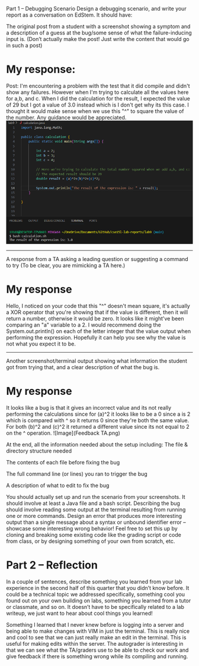 Part 1 – Debugging Scenario
Design a debugging scenario, and write your report as a conversation on EdStem. It should have:

The original post from a student with a screenshot showing a symptom and a description of a guess at the bug/some sense of what the failure-inducing input is. (Don’t actually make the post! Just write the content that would go in such a post)

# My response:

Post: I'm encountering a problem with the test that it did compile and didn't show any failures. However when I'm trying to calculate all the values here for a,b, and c. When I did the calculation for the result, I expected the value of 29 but I got a value of 3.0 instead which is I don't get why its this case. I thought it would make sense when we use this "^" to square the value of the number. Any guidance would be appreciated.   
![Image](Calculation.png)

---
A response from a TA asking a leading question or suggesting a command to try (To be clear, you are mimicking a TA here.)
# My response

Hello, I noticed on your code that this "^" doesn't mean square, it's actually a XOR operator that you're showing that if the value is different, then it will return a number, otherwise it would be zero. It looks like it might've been comparing an "a" variable to a 2. I would recommend doing the System.out.println() on each of the letter integer that the value output when performing the expression. Hopefully it can help you see why the value is not what you expect it to be. 

---
Another screenshot/terminal output showing what information the student got from trying that, and a clear description of what the bug is.
# My response

It looks like a bug is that it gives an incorrect value and its not really performing the calculations since for (a)^2 it looks like to be a 0 since a is 2 which is compared with ^ so it returns 0 since they're both the same value. For both (b)^2 and (c)^2 it returned a different value since its not equal to 2 on the ^ operation. 
![Image](Feedback TA.png) 

At the end, all the information needed about the setup including:
The file & directory structure needed

The contents of each file before fixing the bug

The full command line (or lines) you ran to trigger the bug

A description of what to edit to fix the bug

You should actually set up and run the scenario from your screenshots. It should involve at least a Java file and a bash script. Describing the bug should involve reading some output at the terminal resulting from running one or more commands. Design an error that produces more interesting output than a single message about a syntax or unbound identifier error – showcase some interesting wrong behavior! Feel free to set this up by cloning and breaking some existing code like the grading script or code from class, or by designing something of your own from scratch, etc.

# Part 2 – Reflection
In a couple of sentences, describe something you learned from your lab experience in the second half of this quarter that you didn’t know before. It could be a technical topic we addressed specifically, something cool you found out on your own building on labs, something you learned from a tutor or classmate, and so on. It doesn’t have to be specifically related to a lab writeup, we just want to hear about cool things you learned!

Something I learned that I never knew before is logging into a server and being able to make changes with VIM in just the terminal. This is really nice and cool to see that we can just really make an edit in the terminal. This is useful for making edits within the server. The autograder is interesting in that we can see what the TA/graders use to be able to check our work and give feedback if there is something wrong while its compiling and running.
